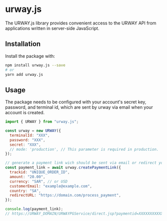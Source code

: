# urway.js

The URWAY.js library provides convenient access to the URWAY API from
applications written in server-side JavaScript.

## Installation

Install the package with:

```sh
npm install urway.js --save
# or
yarn add urway.js
```

## Usage

The package needs to be configured with your account's secret key, password, and terminal id, which are sent by urway via email when your account is created.

```js
import { URWAY } from "urway.js";

const urway = new URWAY({
  terminalId: "XXX",
  password: "XXX",
  secret: "XXX",
  // mode: 'production', // This parameter is required in production.
});

// generate a payment link wich should be sent via email or redirect your customer to it.
const payment_link = await urway.createPaymentLink({
  trackid: "UNIQUE_ORDER_ID",
  amount: "20.00",
  currency: "SAR", // or USD
  customerEmail: "example@example.com",
  country: "SA",
  redirectURL: "https://domain.com/process_payment",
});

console.log(payment_link);
// https://URWAY_DOMAIN/URWAYPGService/direct.jsp?paymentid=XXXXXXXXXXXXXXX
```
